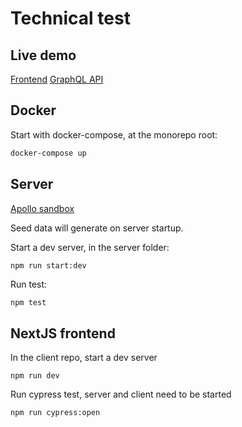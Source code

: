 # Technical test

## Live demo

[Frontend](https://frontend-test-publicis.herokuapp.com/)
[GraphQL API](https://backend-test-publicis.herokuapp.com/)

## Docker

Start with docker-compose, at the monorepo root:
```bash
docker-compose up
```

## Server
[Apollo sandbox](https://studio.apollographql.com/sandbox/explorer/)

Seed data will generate on server startup.

Start a dev server, in the server folder:
```bash
npm run start:dev
```

Run test:
```
npm test
```


## NextJS frontend

In the client repo, start a dev server
```
npm run dev
```

Run cypress test, server and client need to be started
```
npm run cypress:open
```


